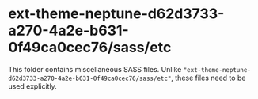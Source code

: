 # ext-theme-neptune-d62d3733-a270-4a2e-b631-0f49ca0cec76/sass/etc

This folder contains miscellaneous SASS files. Unlike `"ext-theme-neptune-d62d3733-a270-4a2e-b631-0f49ca0cec76/sass/etc"`, these files
need to be used explicitly.
